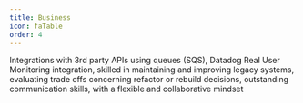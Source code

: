 ```yaml
---
title: Business
icon: faTable
order: 4
---
```


Integrations with 3rd party APIs using queues (SQS), Datadog Real User Monitoring integration, skilled in maintaining and improving legacy systems, evaluating trade offs concerning refactor or rebuild decisions, outstanding communication skills, with a flexible and collaborative mindset